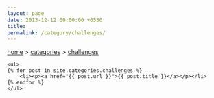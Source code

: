 ```yaml
---
layout: page
date: 2013-12-12 00:00:00 +0530
title: 
permalink: /category/challenges/
---
```


<div>
    <a href="{{ site.url }}">home</a>&nbsp;&gt;&nbsp;<a href="{{ site.url }}/categories">categories</a>&nbsp;&gt;&nbsp;<a href="{{ site.url }}/category/challenges/">challenges</a>
  	
	<ul>
    {% for post in site.categories.challenges %}
		<li><p><a href="{{ post.url }}">{{ post.title }}</a></p></li>
    {% endfor %}
	</ul>
	
</div>
